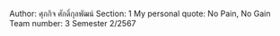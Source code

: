 Author: ศุภกิจ ศักดิ์กุลพัฒน์
Section: 1
My personal quote: No Pain, No Gain
Team number: 3
Semester 2/2567